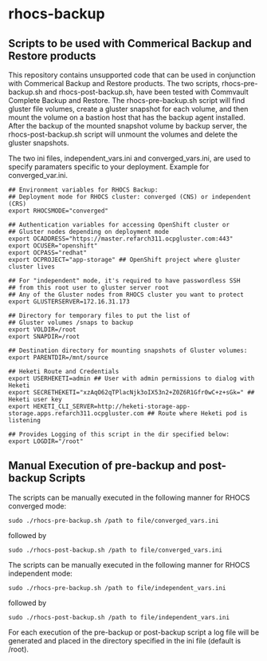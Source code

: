 # rhocs-backup

## Scripts to be used with Commerical Backup and Restore products

This repository contains unsupported code that can be used in conjunction with Commerical Backup and Restore products. The two scripts, rhocs-pre-backup.sh and rhocs-post-backup.sh, have been tested with Commvault Complete Backup and Restore. The rhocs-pre-backup.sh script will find gluster file volumes, create a gluster snapshot for each volume, and then mount the volume on a bastion host that has the backup agent installed. After the backup of the mounted snapshot volume by backup server, the rhocs-post-backup.sh script will unmount the volumes and delete the gluster snapshots.

The two ini files, independent_vars.ini and converged_vars.ini, are used to specify paramaters specific to your deployment. Example for converged_var.ini.
```
## Environment variables for RHOCS Backup: 
## Deployment mode for RHOCS cluster: converged (CNS) or independent (CRS)
export RHOCSMODE="converged"

## Authentication variables for accessing OpenShift cluster or
## Gluster nodes depending on deployment mode
export OCADDRESS="https://master.refarch311.ocpgluster.com:443"
export OCUSER="openshift"
export OCPASS="redhat"
export OCPROJECT="app-storage" ## OpenShift project where gluster cluster lives

## For "independent" mode, it's required to have passwordless SSH
## from this root user to gluster server root
## Any of the Gluster nodes from RHOCS cluster you want to protect
export GLUSTERSERVER=172.16.31.173

## Directory for temporary files to put the list of 
## Gluster volumes /snaps to backup
export VOLDIR=/root
export SNAPDIR=/root

## Destination directory for mounting snapshots of Gluster volumes:
export PARENTDIR=/mnt/source

## Heketi Route and Credentials
export USERHEKETI=admin ## User with admin permissions to dialog with Heketi
export SECRETHEKETI="xzAqO62qTPlacNjk3oIX53n2+Z0Z6R1Gfr0wC+z+sGk=" ## Heketi user key
export HEKETI_CLI_SERVER=http://heketi-storage-app-storage.apps.refarch311.ocpgluster.com ## Route where Heketi pod is listening

## Provides Logging of this script in the dir specified below:
export LOGDIR="/root"
```
## Manual Execution of pre-backup and post-backup Scripts
The scripts can be manually executed in the following manner for RHOCS converged mode:
```
sudo ./rhocs-pre-backup.sh /path to file/converged_vars.ini
```
followed by
```
sudo ./rhocs-post-backup.sh /path to file/converged_vars.ini
```
The scripts can be manually executed in the following manner for RHOCS independent mode:
```
sudo ./rhocs-pre-backup.sh /path to file/independent_vars.ini
```
followed by
```
sudo ./rhocs-post-backup.sh /path to file/independent_vars.ini
```
For each execution of the pre-backup or post-backup script a log file will be generated and placed in the directory specified in the ini file (default is /root). 



